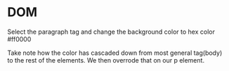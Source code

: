 # DOM

Select the paragraph tag and change the background color to hex color #ff0000

Take note how the color has cascaded down from most general tag(body) to the rest of the elements.  We then overrode that on our p element.